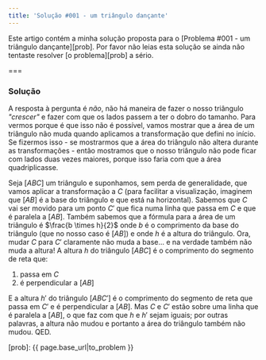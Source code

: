 ```yaml
---
title: 'Solução #001 - um triângulo dançante'
---
```


Este artigo contém a minha solução proposta para o [Problema #001 - um triângulo dançante][prob]. Por favor não leias esta solução se ainda não tentaste resolver [o problema][prob] a sério.

===

### Solução

A resposta à pergunta é _não_, não há maneira de fazer o nosso triângulo _"crescer"_ e fazer com que os lados passem a ter o dobro do tamanho. Para vermos porque é que isso não é possível, vamos mostrar que a área de um triângulo não muda quando aplicamos a transformação que defini no início. Se fizermos isso - se mostrarmos que a área do triângulo não altera durante as transformações - então mostramos que o nosso triângulo não pode ficar com lados duas vezes maiores, porque isso faria com que a área quadriplicasse.

Seja $[ABC]$ um triângulo e suponhamos, sem perda de generalidade, que vamos aplicar a transformação a $C$ (para facilitar a visualização, imaginem que $[AB]$ é a base do triângulo e que está na horizontal). Sabemos que $C$ vai ser movido para um ponto $C'$ que fica numa linha que passa em $C$ e que é paralela a $[AB]$. Também sabemos que a fórmula para a área de um triângulo é $\frac{b \times h}{2}$ onde $b$ é o comprimento da base do triângulo (que no nosso caso é $[AB]$) e onde $h$ é a altura do triângulo. Ora, mudar $C$ para $C'$ claramente não muda a base... e na verdade também não muda a altura! A altura $h$ do triângulo $[ABC]$ é o comprimento do segmento de reta que:
 1. passa em $C$
 2. é perpendicular a $[AB]$
 
E a altura $h'$ do triângulo $[ABC']$ é o comprimento do segmento de reta que passa em $C'$ e é perpendicular a $[AB]$. Mas $C$ e $C'$ estão sobre uma linha que é paralela a $[AB]$, o que faz com que $h$ e $h'$ sejam iguais; por outras palavras, a altura não mudou e portanto a área do triângulo também não mudou. QED.

[prob]: {{ page.base_url|to_problem }}

